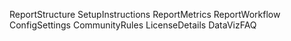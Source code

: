 ReportStructure
SetupInstructions
ReportMetrics
ReportWorkflow
ConfigSettings
CommunityRules
LicenseDetails
DataVizFAQ
